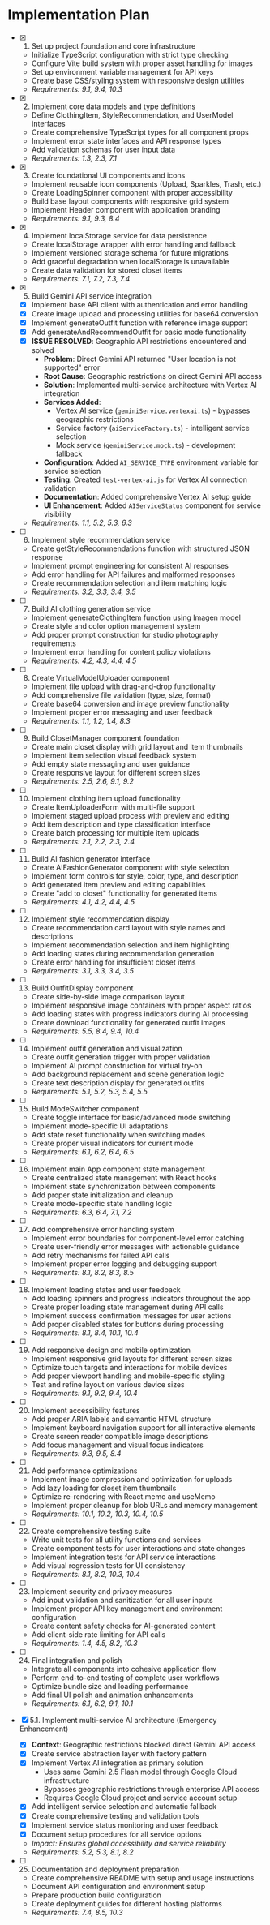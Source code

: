 # Implementation Plan

- [x] 1. Set up project foundation and core infrastructure











  - Initialize TypeScript configuration with strict type checking
  - Configure Vite build system with proper asset handling for images
  - Set up environment variable management for API keys
  - Create base CSS/styling system with responsive design utilities
  - _Requirements: 9.1, 9.4, 10.3_

- [x] 2. Implement core data models and type definitions





  - Define ClothingItem, StyleRecommendation, and UserModel interfaces
  - Create comprehensive TypeScript types for all component props
  - Implement error state interfaces and API response types
  - Add validation schemas for user input data
  - _Requirements: 1.3, 2.3, 7.1_

- [x] 3. Create foundational UI components and icons





  - Implement reusable icon components (Upload, Sparkles, Trash, etc.)
  - Create LoadingSpinner component with proper accessibility
  - Build base layout components with responsive grid system
  - Implement Header component with application branding
  - _Requirements: 9.1, 9.3, 8.4_

- [x] 4. Implement localStorage service for data persistence





  - Create localStorage wrapper with error handling and fallback
  - Implement versioned storage schema for future migrations
  - Add graceful degradation when localStorage is unavailable
  - Create data validation for stored closet items
  - _Requirements: 7.1, 7.2, 7.3, 7.4_

- [x] 5. Build Gemini API service integration
  - [x] Implement base API client with authentication and error handling
  - [x] Create image upload and processing utilities for base64 conversion
  - [x] Implement generateOutfit function with reference image support
  - [x] Add generateAndRecommendOutfit for basic mode functionality
  - [x] **ISSUE RESOLVED**: Geographic API restrictions encountered and solved
    - **Problem**: Direct Gemini API returned "User location is not supported" error
    - **Root Cause**: Geographic restrictions on direct Gemini API access
    - **Solution**: Implemented multi-service architecture with Vertex AI integration
    - **Services Added**: 
      - Vertex AI service (`geminiService.vertexai.ts`) - bypasses geographic restrictions
      - Service factory (`aiServiceFactory.ts`) - intelligent service selection
      - Mock service (`geminiService.mock.ts`) - development fallback
    - **Configuration**: Added `AI_SERVICE_TYPE` environment variable for service selection
    - **Testing**: Created `test-vertex-ai.js` for Vertex AI connection validation
    - **Documentation**: Added comprehensive Vertex AI setup guide
    - **UI Enhancement**: Added `AIServiceStatus` component for service visibility
  - _Requirements: 1.1, 5.2, 5.3, 6.3_

- [ ] 6. Implement style recommendation service



  - Create getStyleRecommendations function with structured JSON response
  - Implement prompt engineering for consistent AI responses
  - Add error handling for API failures and malformed responses
  - Create recommendation selection and item matching logic
  - _Requirements: 3.2, 3.3, 3.4, 3.5_

- [ ] 7. Build AI clothing generation service
  - Implement generateClothingItem function using Imagen model
  - Create style and color option management system
  - Add proper prompt construction for studio photography requirements
  - Implement error handling for content policy violations
  - _Requirements: 4.2, 4.3, 4.4, 4.5_

- [ ] 8. Create VirtualModelUploader component
  - Implement file upload with drag-and-drop functionality
  - Add comprehensive file validation (type, size, format)
  - Create base64 conversion and image preview functionality
  - Implement proper error messaging and user feedback
  - _Requirements: 1.1, 1.2, 1.4, 8.3_

- [ ] 9. Build ClosetManager component foundation
  - Create main closet display with grid layout and item thumbnails
  - Implement item selection visual feedback system
  - Add empty state messaging and user guidance
  - Create responsive layout for different screen sizes
  - _Requirements: 2.5, 2.6, 9.1, 9.2_

- [ ] 10. Implement clothing item upload functionality
  - Create ItemUploaderForm with multi-file support
  - Implement staged upload process with preview and editing
  - Add item description and type classification interface
  - Create batch processing for multiple item uploads
  - _Requirements: 2.1, 2.2, 2.3, 2.4_

- [ ] 11. Build AI fashion generator interface
  - Create AIFashionGenerator component with style selection
  - Implement form controls for style, color, type, and description
  - Add generated item preview and editing capabilities
  - Create "add to closet" functionality for generated items
  - _Requirements: 4.1, 4.2, 4.4, 4.5_

- [ ] 12. Implement style recommendation display
  - Create recommendation card layout with style names and descriptions
  - Implement recommendation selection and item highlighting
  - Add loading states during recommendation generation
  - Create error handling for insufficient closet items
  - _Requirements: 3.1, 3.3, 3.4, 3.5_

- [ ] 13. Build OutfitDisplay component
  - Create side-by-side image comparison layout
  - Implement responsive image containers with proper aspect ratios
  - Add loading states with progress indicators during AI processing
  - Create download functionality for generated outfit images
  - _Requirements: 5.5, 8.4, 9.4, 10.4_

- [ ] 14. Implement outfit generation and visualization
  - Create outfit generation trigger with proper validation
  - Implement AI prompt construction for virtual try-on
  - Add background replacement and scene generation logic
  - Create text description display for generated outfits
  - _Requirements: 5.1, 5.2, 5.3, 5.4, 5.5_

- [ ] 15. Build ModeSwitcher component
  - Create toggle interface for basic/advanced mode switching
  - Implement mode-specific UI adaptations
  - Add state reset functionality when switching modes
  - Create proper visual indicators for current mode
  - _Requirements: 6.1, 6.2, 6.4, 6.5_

- [ ] 16. Implement main App component state management
  - Create centralized state management with React hooks
  - Implement state synchronization between components
  - Add proper state initialization and cleanup
  - Create mode-specific state handling logic
  - _Requirements: 6.3, 6.4, 7.1, 7.2_

- [ ] 17. Add comprehensive error handling system
  - Implement error boundaries for component-level error catching
  - Create user-friendly error messages with actionable guidance
  - Add retry mechanisms for failed API calls
  - Implement proper error logging and debugging support
  - _Requirements: 8.1, 8.2, 8.3, 8.5_

- [ ] 18. Implement loading states and user feedback
  - Add loading spinners and progress indicators throughout the app
  - Create proper loading state management during API calls
  - Implement success confirmation messages for user actions
  - Add proper disabled states for buttons during processing
  - _Requirements: 8.1, 8.4, 10.1, 10.4_

- [ ] 19. Add responsive design and mobile optimization
  - Implement responsive grid layouts for different screen sizes
  - Optimize touch targets and interactions for mobile devices
  - Add proper viewport handling and mobile-specific styling
  - Test and refine layout on various device sizes
  - _Requirements: 9.1, 9.2, 9.4, 10.4_

- [ ] 20. Implement accessibility features
  - Add proper ARIA labels and semantic HTML structure
  - Implement keyboard navigation support for all interactive elements
  - Create screen reader compatible image descriptions
  - Add focus management and visual focus indicators
  - _Requirements: 9.3, 9.5, 8.4_

- [ ] 21. Add performance optimizations
  - Implement image compression and optimization for uploads
  - Add lazy loading for closet item thumbnails
  - Optimize re-rendering with React.memo and useMemo
  - Implement proper cleanup for blob URLs and memory management
  - _Requirements: 10.1, 10.2, 10.3, 10.4, 10.5_

- [ ] 22. Create comprehensive testing suite
  - Write unit tests for all utility functions and services
  - Create component tests for user interactions and state changes
  - Implement integration tests for API service interactions
  - Add visual regression tests for UI consistency
  - _Requirements: 8.1, 8.2, 10.3, 10.4_

- [ ] 23. Implement security and privacy measures
  - Add input validation and sanitization for all user inputs
  - Implement proper API key management and environment configuration
  - Create content safety checks for AI-generated content
  - Add client-side rate limiting for API calls
  - _Requirements: 1.4, 4.5, 8.2, 10.3_

- [ ] 24. Final integration and polish
  - Integrate all components into cohesive application flow
  - Perform end-to-end testing of complete user workflows
  - Optimize bundle size and loading performance
  - Add final UI polish and animation enhancements
  - _Requirements: 6.1, 6.2, 9.1, 10.1_

- [x] 5.1. Implement multi-service AI architecture (Emergency Enhancement)
  - [x] **Context**: Geographic restrictions blocked direct Gemini API access
  - [x] Create service abstraction layer with factory pattern
  - [x] Implement Vertex AI integration as primary solution
    - Uses same Gemini 2.5 Flash model through Google Cloud infrastructure
    - Bypasses geographic restrictions through enterprise API access
    - Requires Google Cloud project and service account setup
  - [x] Add intelligent service selection and automatic fallback
  - [x] Create comprehensive testing and validation tools
  - [x] Implement service status monitoring and user feedback
  - [x] Document setup procedures for all service options
  - _Impact: Ensures global accessibility and service reliability_
  - _Requirements: 5.2, 5.3, 8.1, 8.2_

- [ ] 25. Documentation and deployment preparation
  - Create comprehensive README with setup and usage instructions
  - Document API configuration and environment setup
  - Prepare production build configuration
  - Create deployment guides for different hosting platforms
  - _Requirements: 7.4, 8.5, 10.3_